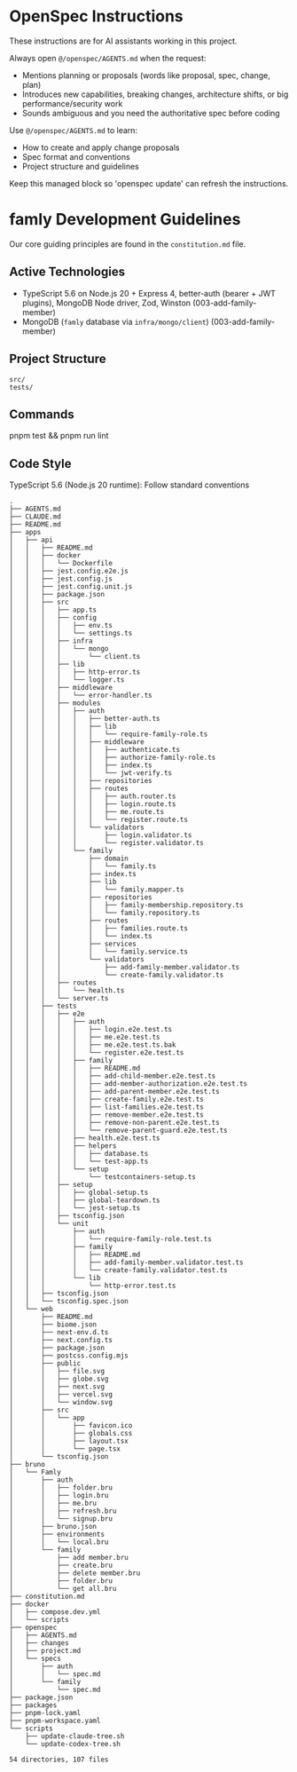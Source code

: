 <!-- OPENSPEC:START -->
# OpenSpec Instructions

These instructions are for AI assistants working in this project.

Always open `@/openspec/AGENTS.md` when the request:
- Mentions planning or proposals (words like proposal, spec, change, plan)
- Introduces new capabilities, breaking changes, architecture shifts, or big performance/security work
- Sounds ambiguous and you need the authoritative spec before coding

Use `@/openspec/AGENTS.md` to learn:
- How to create and apply change proposals
- Spec format and conventions
- Project structure and guidelines

Keep this managed block so 'openspec update' can refresh the instructions.

<!-- OPENSPEC:END -->

# famly Development Guidelines
Our core guiding principles are found in the `constitution.md` file.


## Active Technologies
- TypeScript 5.6 on Node.js 20 + Express 4, better-auth (bearer + JWT plugins), MongoDB Node driver, Zod, Winston (003-add-family-member)
- MongoDB (`famly` database via `infra/mongo/client`) (003-add-family-member)

## Project Structure
```
src/
tests/
```

## Commands
pnpm test && pnpm run lint

## Code Style
TypeScript 5.6 (Node.js 20 runtime): Follow standard conventions

<!-- MANUAL ADDITIONS START -->
```
.
├── AGENTS.md
├── CLAUDE.md
├── README.md
├── apps
│   ├── api
│   │   ├── README.md
│   │   ├── docker
│   │   │   └── Dockerfile
│   │   ├── jest.config.e2e.js
│   │   ├── jest.config.js
│   │   ├── jest.config.unit.js
│   │   ├── package.json
│   │   ├── src
│   │   │   ├── app.ts
│   │   │   ├── config
│   │   │   │   ├── env.ts
│   │   │   │   └── settings.ts
│   │   │   ├── infra
│   │   │   │   └── mongo
│   │   │   │       └── client.ts
│   │   │   ├── lib
│   │   │   │   ├── http-error.ts
│   │   │   │   └── logger.ts
│   │   │   ├── middleware
│   │   │   │   └── error-handler.ts
│   │   │   ├── modules
│   │   │   │   ├── auth
│   │   │   │   │   ├── better-auth.ts
│   │   │   │   │   ├── lib
│   │   │   │   │   │   └── require-family-role.ts
│   │   │   │   │   ├── middleware
│   │   │   │   │   │   ├── authenticate.ts
│   │   │   │   │   │   ├── authorize-family-role.ts
│   │   │   │   │   │   ├── index.ts
│   │   │   │   │   │   └── jwt-verify.ts
│   │   │   │   │   ├── repositories
│   │   │   │   │   ├── routes
│   │   │   │   │   │   ├── auth.router.ts
│   │   │   │   │   │   ├── login.route.ts
│   │   │   │   │   │   ├── me.route.ts
│   │   │   │   │   │   └── register.route.ts
│   │   │   │   │   └── validators
│   │   │   │   │       ├── login.validator.ts
│   │   │   │   │       └── register.validator.ts
│   │   │   │   └── family
│   │   │   │       ├── domain
│   │   │   │       │   └── family.ts
│   │   │   │       ├── index.ts
│   │   │   │       ├── lib
│   │   │   │       │   └── family.mapper.ts
│   │   │   │       ├── repositories
│   │   │   │       │   ├── family-membership.repository.ts
│   │   │   │       │   └── family.repository.ts
│   │   │   │       ├── routes
│   │   │   │       │   ├── families.route.ts
│   │   │   │       │   └── index.ts
│   │   │   │       ├── services
│   │   │   │       │   └── family.service.ts
│   │   │   │       └── validators
│   │   │   │           ├── add-family-member.validator.ts
│   │   │   │           └── create-family.validator.ts
│   │   │   ├── routes
│   │   │   │   └── health.ts
│   │   │   └── server.ts
│   │   ├── tests
│   │   │   ├── e2e
│   │   │   │   ├── auth
│   │   │   │   │   ├── login.e2e.test.ts
│   │   │   │   │   ├── me.e2e.test.ts
│   │   │   │   │   ├── me.e2e.test.ts.bak
│   │   │   │   │   └── register.e2e.test.ts
│   │   │   │   ├── family
│   │   │   │   │   ├── README.md
│   │   │   │   │   ├── add-child-member.e2e.test.ts
│   │   │   │   │   ├── add-member-authorization.e2e.test.ts
│   │   │   │   │   ├── add-parent-member.e2e.test.ts
│   │   │   │   │   ├── create-family.e2e.test.ts
│   │   │   │   │   ├── list-families.e2e.test.ts
│   │   │   │   │   ├── remove-member.e2e.test.ts
│   │   │   │   │   ├── remove-non-parent.e2e.test.ts
│   │   │   │   │   └── remove-parent-guard.e2e.test.ts
│   │   │   │   ├── health.e2e.test.ts
│   │   │   │   ├── helpers
│   │   │   │   │   ├── database.ts
│   │   │   │   │   └── test-app.ts
│   │   │   │   └── setup
│   │   │   │       └── testcontainers-setup.ts
│   │   │   ├── setup
│   │   │   │   ├── global-setup.ts
│   │   │   │   ├── global-teardown.ts
│   │   │   │   └── jest-setup.ts
│   │   │   ├── tsconfig.json
│   │   │   └── unit
│   │   │       ├── auth
│   │   │       │   └── require-family-role.test.ts
│   │   │       ├── family
│   │   │       │   ├── README.md
│   │   │       │   ├── add-family-member.validator.test.ts
│   │   │       │   └── create-family.validator.test.ts
│   │   │       └── lib
│   │   │           └── http-error.test.ts
│   │   ├── tsconfig.json
│   │   └── tsconfig.spec.json
│   └── web
│       ├── README.md
│       ├── biome.json
│       ├── next-env.d.ts
│       ├── next.config.ts
│       ├── package.json
│       ├── postcss.config.mjs
│       ├── public
│       │   ├── file.svg
│       │   ├── globe.svg
│       │   ├── next.svg
│       │   ├── vercel.svg
│       │   └── window.svg
│       ├── src
│       │   └── app
│       │       ├── favicon.ico
│       │       ├── globals.css
│       │       ├── layout.tsx
│       │       └── page.tsx
│       └── tsconfig.json
├── bruno
│   └── Famly
│       ├── auth
│       │   ├── folder.bru
│       │   ├── login.bru
│       │   ├── me.bru
│       │   ├── refresh.bru
│       │   └── signup.bru
│       ├── bruno.json
│       ├── environments
│       │   └── local.bru
│       └── family
│           ├── add member.bru
│           ├── create.bru
│           ├── delete member.bru
│           ├── folder.bru
│           └── get all.bru
├── constitution.md
├── docker
│   ├── compose.dev.yml
│   └── scripts
├── openspec
│   ├── AGENTS.md
│   ├── changes
│   ├── project.md
│   └── specs
│       ├── auth
│       │   └── spec.md
│       └── family
│           └── spec.md
├── package.json
├── packages
├── pnpm-lock.yaml
├── pnpm-workspace.yaml
└── scripts
    ├── update-claude-tree.sh
    └── update-codex-tree.sh

54 directories, 107 files
```
